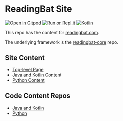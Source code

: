 # ReadingBat Site

[![Open in Gitpod](https://gitpod.io/button/open-in-gitpod.svg)](https://gitpod.io/#https://github.com/readingbat/readingbat-site)
[![Run on Repl.it](https://repl.it/badge/github/readingbat/readingbat-site)](https://repl.it/github/readingbat/readingbat-site)
[![Kotlin](https://img.shields.io/badge/%20language-Kotlin-red.svg)](https://kotlinlang.org/)

This repo has the content for [readingbat.com](https://readingbat.com).

The underlying framework is the [readingbat-core](https://github.com/readingbat/readingbat-core) repo.

## Site Content
* [Top-level Page](src/main/kotlin/Content.kt)
* [Java and Kotlin Content](https://github.com/readingbat/readingbat-java-content/blob/master/src/main/kotlin/Content.kt)
* [Python Content](https://github.com/readingbat/readingbat-python-content/blob/master/src/main/kotlin/Content.kt)

## Code Content Repos
* [Java and Kotlin](https://github.com/readingbat/readingbat-java-content)
* [Python](https://github.com/readingbat/readingbat-python-content)

